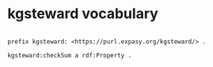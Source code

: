 # kgsteward vocabulary

```ttl

prefix kgsteward: <https://purl.expasy.org/kgsteward/> .

kgsteward:checkSum a rdf:Property .

```
